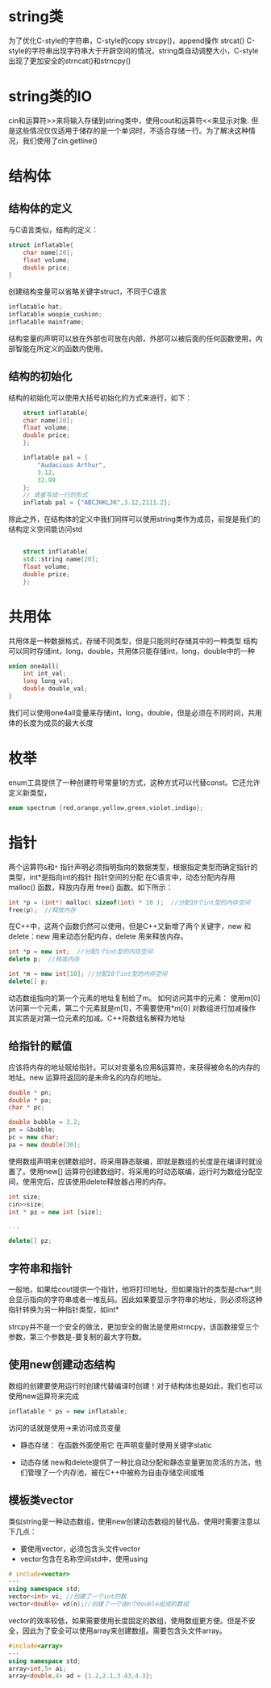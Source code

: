 # string类
为了优化C-style的字符串，C-style的copy strcpy()，append操作 strcat()
C-style的字符串出现字符串大于开辟空间的情况，string类自动调整大小，C-style出现了更加安全的strncat()和strncpy()
# string类的IO
cin和运算符>>来将输入存储到string类中，使用cout和运算符<<来显示对象.
但是这些情况仅仅适用于储存的是一个单词时，不适合存储一行。为了解决这种情况，我们使用了cin.getline()
# 结构体
## 结构体的定义
与C语言类似，结构的定义：
```cpp
struct inflatable{
    char name[20];
    float volume;
    double price;
}
```
创建结构变量可以省略关键字struct，不同于C语言
```cpp
inflatable hat;
inflatable woopie_cushion;
inflatable mainframe;
```
结构变量的声明可以放在外部也可放在内部，外部可以被后面的任何函数使用，内部智能在所定义的函数内使用。
## 结构的初始化
结构的初始化可以使用大括号初始化的方式来进行，如下：
```cpp
    struct inflatable{
    char name[20];
    float volume;
    double price;
    };

    inflatable pal = {
        "Audacious Arthur",
        3.12,
        32.99
    };
    // 或者写成一行的形式
    inflatab pal = {"ABCJHKLJK",3.12,2111.2};
```
除此之外，在结构体的定义中我们同样可以使用string类作为成员，前提是我们的结构定义空间能访问std
```cpp

    struct inflatable{
    std::string name[20];
    float volume;
    double price;
    };


```
# 共用体
共用体是一种数据格式，存储不同类型，但是只能同时存储其中的一种类型
结构可以同时存储int，long，double，共用体只能存储int，long，double中的一种
```cpp
union one4all{
    int int_val;
    long long_val;
    double double_val;
}
```
我们可以使用one4all变量来存储int，long，double，但是必须在不同时间，共用体的长度为成员的最大长度
# 枚举
enum工具提供了一种创建符号常量1的方式，这种方式可以代替const。它还允许定义新类型，
```cpp
enum spectrum {red,orange,yellow,green,violet,indigo};
```
# 指针
两个运算符`&`和`*`
指针声明必须指明指向的数据类型，根据指定类型而确定指针的类型，int*是指向int的指针
指针空间的分配
在C语言中，动态分配内存用 malloc() 函数，释放内存用 free() 函数。如下所示：
```c
int *p = (int*) malloc( sizeof(int) * 10 );  //分配10个int型的内存空间
free(p);  //释放内存
```
在C++中，这两个函数仍然可以使用，但是C++又新增了两个关键字，new 和 delete：new 用来动态分配内存，delete 用来释放内存。
```cpp
int *p = new int;  //分配1个int型的内存空间
delete p;  //释放内存

int *m = new int[10]; //分配10个int型的内存空间
delete[] p;
```
动态数组指向的第一个元素的地址复制给了m。
如何访问其中的元素：
使用m[0]访问第一个元素，第二个元素就是m[1]，不需要使用*m[0] 对数组进行加减操作其实质是对第一位元素的加减。C++将数组名解释为地址
## 给指针的赋值
应该将内存的地址赋给指针。可以对变量名应用&运算符，来获得被命名的内存的地址。new 运算符返回的是未命名的内存的地址。
```cpp
double * pn;
double * pa;
char * pc;

double bubble = 3.2;
pn = &bubble;
pc = new char;
pa = new double[30];
```
使用数组声明来创建数组时，将采用静态联编，即就是数组的长度是在编译时就设置了。使用new[] 运算符创建数组时，将采用的时动态联编，运行时为数组分配空间，使用完后，应该使用delete释放器占用的内存。
```cpp
int size;
cin>>size;
int * pz = new int [size];

...

delete[] pz;
```

## 字符串和指针
一般地，如果给cout提供一个指针，他将打印地址，但如果指针的类型是char*,则会显示指向的字符串或者一堆乱码。因此如果要显示字符串的地址，则必须将这种指针转换为另一种指针类型，如int*

strcpy并不是一个安全的做法，更加安全的做法是使用strncpy，该函数接受三个参数，第三个参数是-要复制的最大字符数。

## 使用new创建动态结构
数组的创建要使用运行时创建代替编译时创建！对于结构体也是如此，我们也可以使用new运算符来完成
```cpp
inflatable * ps = new inflatable;
```
访问的话就是使用->来访问成员变量

- 静态存储：
    在函数外面使用它
    在声明变量时使用关键字static

- 动态存储
    new和delete提供了一种比自动分配和静态变量更加灵活的方法，他们管理了一个内存池，被在C++中被称为自由存储空间或堆

## 模板类vector
类似string是一种动态数组，使用new创建动态数组的替代品，使用时需要注意以下几点：
- 要使用vector，必须包含头文件vector
- vector包含在名称空间std中，使用using

```cpp
# include<vector>
···
using namespace std;
vector<int> vi; //创建了一个int的数
vector<double> vd(n);//创建了一个由n个double组成的数组
```
vector的效率较低，如果需要使用长度固定的数组，使用数组更方便。但是不安全，因此为了安全可以使用array来创建数组。需要包含头文件array。
```cpp
#include<array>
···
using namespace std;
array<int,5> ai;
array<double,4> ad = {1.2,2.1,3.43,4.3};                                                 
```